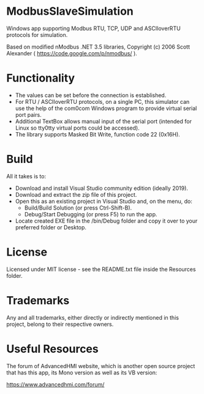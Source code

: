 # ModbusSlaveSimulation
Windows app supporting Modbus RTU, TCP, UDP and ASCIIoverRTU protocols for simulation.

Based on modified nModbus .NET 3.5 libraries, Copyright (c) 2006 Scott Alexander ( https://code.google.com/p/nmodbus/ ).

# Functionality
- The values can be set before the connection is established.
- For RTU / ASCIIoverRTU protocols, on a single PC, this simulator can use the help of the com0com Windows program to provide virtual serial port pairs.
- Additional TextBox allows manual input of the serial port (intended for Linux so tty0tty virtual ports could be accessed).
- The library supports Masked Bit Write, function code 22 (0x16H).

# Build
All it takes is to:

- Download and install Visual Studio community edition (ideally 2019).
- Download and extract the zip file of this project.
- Open this as an existing project in Visual Studio and, on the menu, do:
  - Build/Build Solution (or press Ctrl-Shift-B).
  - Debug/Start Debugging (or press F5) to run the app.
- Locate created EXE file in the /bin/Debug folder and copy it over to your preferred folder or Desktop.

# License
Licensed under MIT license - see the README.txt file inside the Resources folder.

# Trademarks
Any and all trademarks, either directly or indirectly mentioned in this project, belong to their respective owners.

# Useful Resources
The forum of AdvancedHMI website, which is another open source project that has this app, its Mono version as well as its VB version:

https://www.advancedhmi.com/forum/
